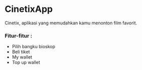 # CinetixApp
Cinetix, aplikasi yang memudahkan kamu menonton film favorit. 
### Fitur-fitur :
- Pilih bangku bioskop
- Beli tiket
- My wallet
- Top up wallet

